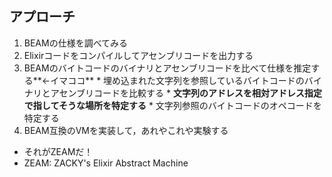 ##  アプローチ

1. BEAMの仕様を調べてみる
  1. Elixirコードをコンパイルしてアセンブリコードを出力する
  2. BEAMのバイトコードのバイナリとアセンブリコードを比べて仕様を推定する**←イマココ**
    * 埋め込まれた文字列を参照しているバイトコードのバイナリとアセンブリコードを比較する
    * **文字列のアドレスを相対アドレス指定で指してそうな場所を特定する**
    * 文字列参照のバイトコードのオペコードを特定する
3. BEAM互換のVMを実装して，あれやこれや実験する
  * それがZEAMだ！
  * ZEAM: ZACKY's Elixir Abstract Machine